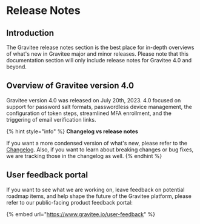 # Release Notes

## Introduction

The Gravitee release notes section is the best place for in-depth overviews of what's new in Gravitee major and minor releases. Please note that this documentation section will only include release notes for Gravitee 4.0 and beyond.

## Overview of Gravitee version 4.0

Gravitee version 4.0 was released on July 20th, 2023. 4.0 focused on support for password salt formats, passwordless device management, the configuration of token steps, streamlined MFA enrollment, and the triggering of email verification links.

{% hint style="info" %}
**Changelog vs release notes**

If you want a more condensed version of what's new, please refer to the [Changelog](../changelog/). Also, if you want to learn about breaking changes or bug fixes, we are tracking those in the changelog as well.
{% endhint %}

## User feedback portal

If you want to see what we are working on, leave feedback on potential roadmap items, and help shape the future of the Gravitee platform, please refer to our public-facing product feedback portal:

{% embed url="https://www.gravitee.io/user-feedback" %}
